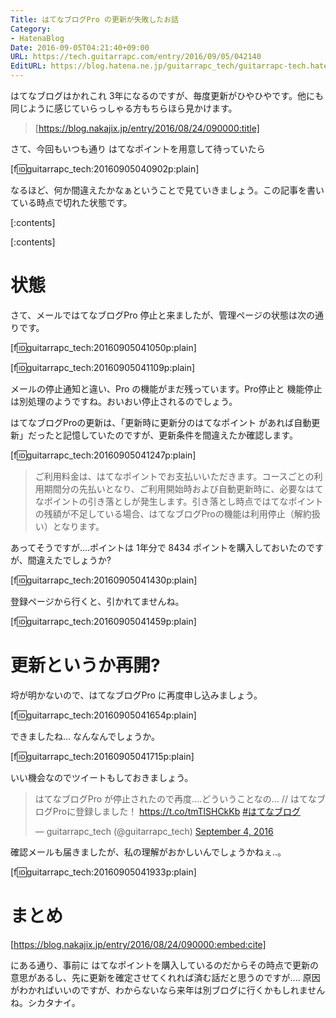 ```yaml
---
Title: はてなブログPro の更新が失敗したお話
Category:
- HatenaBlog
Date: 2016-09-05T04:21:40+09:00
URL: https://tech.guitarrapc.com/entry/2016/09/05/042140
EditURL: https://blog.hatena.ne.jp/guitarrapc_tech/guitarrapc-tech.hatenablog.com/atom/entry/10328749687182594243
---
```


はてなブログはかれこれ 3年になるのですが、毎度更新がひやひやです。他にも同じように感じていらっしゃる方もちらほら見かけます。

> [https://blog.nakajix.jp/entry/2016/08/24/090000:title]

さて、今回もいつも通り はてなポイントを用意して待っていたら

[f:id:guitarrapc_tech:20160905040902p:plain]

なるほど、何か間違えたかなぁということで見ていきましょう。この記事を書いている時点で切れた状態です。


[:contents]

[:contents]

# 状態

さて、メールではてなブログPro 停止と来ましたが、管理ページの状態は次の通りです。

[f:id:guitarrapc_tech:20160905041050p:plain]

[f:id:guitarrapc_tech:20160905041109p:plain]

メールの停止通知と違い、Pro の機能がまだ残っています。Pro停止と 機能停止は別処理のようですね。おいおい停止されるのでしょう。

はてなブログProの更新は、「更新時に更新分のはてなポイント があれば自動更新」だったと記憶していたのですが、更新条件を間違えたか確認します。

[f:id:guitarrapc_tech:20160905041247p:plain]

> ご利用料金は、はてなポイントでお支払いいただきます。コースごとの利用期間分の先払いとなり、ご利用開始時および自動更新時に、必要なはてなポイントの引き落としが発生します。引き落とし時点ではてなポイントの残額が不足している場合、はてなブログProの機能は利用停止（解約扱い）となります。

あってそうですが....ポイントは 1年分で 8434 ポイントを購入しておいたのですが、間違えたでしょうか?

[f:id:guitarrapc_tech:20160905041430p:plain]

登録ページから行くと、引かれてませんね。

[f:id:guitarrapc_tech:20160905041459p:plain]

# 更新というか再開?

埒が明かないので、はてなブログPro に再度申し込みましょう。

[f:id:guitarrapc_tech:20160905041654p:plain]

できましたね... なんなんでしょうか。

[f:id:guitarrapc_tech:20160905041715p:plain]

いい機会なのでツイートもしておきましょう。

<blockquote class="twitter-tweet" data-lang="en"><p lang="ja" dir="ltr">はてなブログPro が停止されたので再度....どういうことなの... // はてなブログProに登録しました！ <a href="https://t.co/tmTlSHCkKb">https://t.co/tmTlSHCkKb</a> <a href="https://twitter.com/hashtag/%E3%81%AF%E3%81%A6%E3%81%AA%E3%83%96%E3%83%AD%E3%82%B0?src=hash">#はてなブログ</a></p>&mdash; guitarrapc_tech (@guitarrapc_tech) <a href="https://twitter.com/guitarrapc_tech/status/772513989557268480">September 4, 2016</a></blockquote>
<script async src="//platform.twitter.com/widgets.js" charset="utf-8"></script>

確認メールも届きましたが、私の理解がおかしいんでしょうかねぇ..。

[f:id:guitarrapc_tech:20160905041933p:plain]

# まとめ

[https://blog.nakajix.jp/entry/2016/08/24/090000:embed:cite]

にある通り、事前に はてなポイントを購入しているのだからその時点で更新の意思があるし、先に更新を確定させてくれれば済む話だと思うのですが.... 原因がわかればいいのですが、わからないなら来年は別ブログに行くかもしれませんね。シカタナイ。
